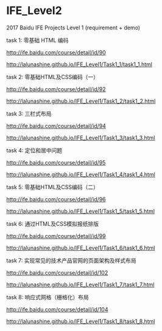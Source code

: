 # IFE_Level2

2017 Baidu IFE Projects Level 1 (requirement + demo)

task 1: 零基础 HTML 编码             

   http://ife.baidu.com/course/detail/id/90
   
   http://lalunashine.github.io/IFE_Level1/Task1_1/task1_1.html
   
task 2: 零基础HTML及CSS编码（一）      

   http://ife.baidu.com/course/detail/id/92
   
   http://lalunashine.github.io/IFE_Level1/Task1_2/task1_2.html
   

task 3: 三栏式布局                   

   http://ife.baidu.com/course/detail/id/94
   
   http://lalunashine.github.io/IFE_Level1/Task1_3/task1_3.html
   

task 4: 定位和居中问题                

   http://ife.baidu.com/course/detail/id/95
   
   http://lalunashine.github.io/IFE_Level1/Task1_4/task1_4.html
   

task 5: 零基础HTML及CSS编码（二）     

   http://ife.baidu.com/course/detail/id/96
   
   http://lalunashine.github.io/IFE_Level1/Task1_5/task1_5.html
   
task 6: 通过HTML及CSS模拟报纸排版

   http://ife.baidu.com/course/detail/id/99
   
   http://lalunashine.github.io/IFE_Level1/Task1_6/task1_6.html
   
task 7: 实现常见的技术产品官网的页面架构及样式布局

   http://ife.baidu.com/course/detail/id/102
   
   http://lalunashine.github.io/IFE_Level1/Task1_7/task1_7.html
   
 task 8: 响应式网格（栅格化）布局

   http://ife.baidu.com/course/detail/id/104
   
   http://lalunashine.github.io/IFE_Level1/Task1_8/task1_8.html
   
   
